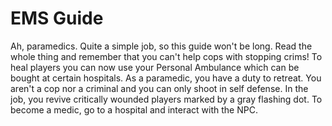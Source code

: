 # EMS Guide
Ah, paramedics. Quite a simple job, so this guide won't be long. Read the whole thing and remember that you can't help cops with stopping crims!
To heal players you can now use your Personal Ambulance which can be bought at certain hospitals.
As a paramedic, you have a duty to retreat. You aren't a cop nor a criminal and you can only shoot in self defense. In the job, you revive critically wounded players marked by a gray flashing dot. 
To become a medic, go to a hospital and interact with the NPC.